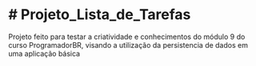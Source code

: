 <h1># Projeto_Lista_de_Tarefas</h1>
<p>Projeto feito para testar a criatividade e conhecimentos do módulo 9 do curso ProgramadorBR, visando a utilização da persistencia de dados em uma aplicação básica</p>
